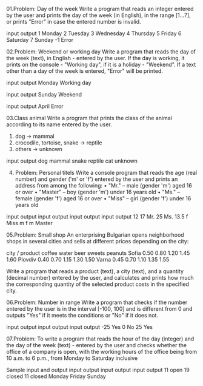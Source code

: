 01.Problem: Day of the week
Write a program that reads an integer entered by the user and prints the day of the week (in English), 
in the range [1...7], or prints "Error" in case the entered number is invalid.

input	output
1	Monday
2	Tuesday
3   	Wednesday
4	Thursday
5	Friday
6	Saturday
7	Sunday
-1	Error

02.Problem: Weekend or working day
Write a program that reads the day of the week (text), in English - entered by the user. If the day is working, it prints on the console - "Working day", if it is a holiday - "Weekend". If a text other than a day of the week is entered, "Error" will be printed.

input	  output
Monday	  Working day

input	  output
Sunday	  Weekend

input	  output
April 	  Error

03.Class animal
Write a program that prints the class of the animal according to its name entered by the user.
1. dog -> mammal
2. crocodile, tortoise, snake -> reptile
3. others -> unknown

input	 output
dog	 mammal
snake	 reptile
cat	 unknown

04. Problem: Personal titels
Write a console program that reads the age (real number) and gender ('m' or 'f') entered by the user and prints an address from among the following:
• "Mr." – male (gender 'm') aged 16 or over
• "Master" – boy (gender 'm') under 16 years old
• "Ms." – female (gender 'f') aged 16 or over
• "Miss" – girl (gender 'f') under 16 years old

input	output	input	output	input	output	input	output
12              17      Mr.     25      Ms.	13.5
f	Miss	m               f               m       Master

05.Problem: Small shop
An enterprising Bulgarian opens neighborhood shops in several cities and sells at different prices depending on the city:

city / product	coffee	water	beer	sweets	peanuts
  Sofia 	0.50	0.80	1.20	1.45	1.60
  Plovdiv	0.40	0.70	1.15	1.30	1.50
  Varna	        0.45    0.70	1.10	1.35	1.55
  
Write a program that reads a product (text), a city (text), and a quantity (decimal number) entered by the user, 
and calculates and prints how much the corresponding quantity of the selected product costs in the specified city.

06.Problem: Number in range 
Write a program that checks if the number entered by the user is in the interval [-100, 100] and is different from 0 and outputs
"Yes" if it meets the conditions or "No" if it does not.

input	output		input	output		input	output
-25	Yes		0	No		25	Yes

07.Problem:
To write a program that reads the hour of the day (integer) and the day of the week (text) - entered by the user and checks whether 
the office of a company is open, with the working hours of the office being from 10 a.m. to 6 p.m., from Monday to Saturday inclusive

Sample input and output
input	output		input	output		input	output
11      open            19      closed          11      closed
Monday			Friday                  Sunday
			
	


			
		




